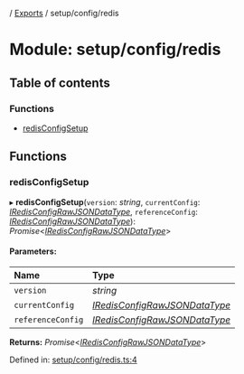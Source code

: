 [](../README.md) / [Exports](../modules.md) / setup/config/redis

# Module: setup/config/redis

## Table of contents

### Functions

- [redisConfigSetup](setup_config_redis.md#redisconfigsetup)

## Functions

### redisConfigSetup

▸ **redisConfigSetup**(`version`: *string*, `currentConfig`: [*IRedisConfigRawJSONDataType*](../interfaces/config.iredisconfigrawjsondatatype.md), `referenceConfig`: [*IRedisConfigRawJSONDataType*](../interfaces/config.iredisconfigrawjsondatatype.md)): *Promise*<[*IRedisConfigRawJSONDataType*](../interfaces/config.iredisconfigrawjsondatatype.md)\>

#### Parameters:

Name | Type |
:------ | :------ |
`version` | *string* |
`currentConfig` | [*IRedisConfigRawJSONDataType*](../interfaces/config.iredisconfigrawjsondatatype.md) |
`referenceConfig` | [*IRedisConfigRawJSONDataType*](../interfaces/config.iredisconfigrawjsondatatype.md) |

**Returns:** *Promise*<[*IRedisConfigRawJSONDataType*](../interfaces/config.iredisconfigrawjsondatatype.md)\>

Defined in: [setup/config/redis.ts:4](https://github.com/onzag/itemize/blob/3efa2a4a/setup/config/redis.ts#L4)
